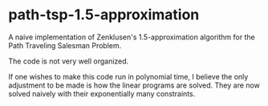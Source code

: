 # path-tsp-1.5-approximation

A naive implementation of Zenklusen's 1.5-approximation algorithm for the Path Traveling Salesman Problem.

The code is not very well organized.

If one wishes to make this code run in polynomial time, I believe the only adjustment to be made is how the linear programs are solved. They are now solved naively with their exponentially many constraints.
